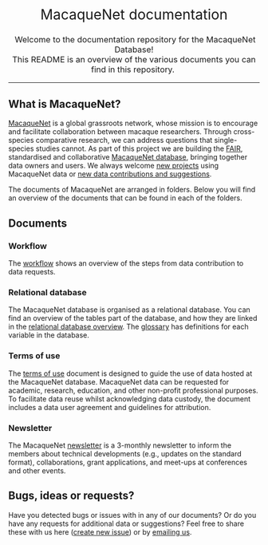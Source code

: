 <h1 style="font-weight:normal" align="center">
  &nbsp;MacaqueNet documentation&nbsp;
</h1>

<h3 style="font-weight:normal" align="center">
  &nbsp;Welcome to the documentation repository for the MacaqueNet Database! <br> This README is an overview of the various documents you can find in this repository.&nbsp;
</h3>

---

## What is MacaqueNet?

[MacaqueNet](https://macaquenet.github.io/) is a global grassroots network, whose mission is to encourage and facilitate collaboration between macaque researchers. Through cross-species comparative research, we can address questions that single-species studies cannot.
As part of this project we are building the [FAIR](https://www.go-fair.org/fair-principles/), standardised and collaborative [MacaqueNet database](https://macaquenet.github.io/database/), bringing together data owners and users. 
We always welcome [new projects](https://docs.google.com/forms/d/e/1FAIpQLSfR3pvQBxVdw8PK0UhnTfzd2Ty85oLSY3HVHmApoq7s-n26Jg/viewform) using MacaqueNet data or [new data contributions and suggestions](https://docs.google.com/forms/d/e/1FAIpQLSfZYgh6GKW_CmiwbJu4KPil3OUEYgnB3ZUQjMhJ3XfZs2WPhw/viewform).

The documents of MacaqueNet are arranged in folders. Below you will find an overview of the documents that can be found in each of the folders.

## Documents

### Workflow
The [workflow](https://github.com/MacaqueNet/database/blob/main/MacaqueNet%20workflow.pdf) shows an overview of the steps from data contribution to data requests. 

### Relational database

The MacaqueNet database is organised as a relational database. 
You can find an overview of the tables part of the database, and how they are linked in the [relational database overview](https://github.com/MacaqueNet/database/blob/main/MacaqueNet%20relational%20database%20overview.pdf).
The [glossary](https://github.com/MacaqueNet/database/blob/main/MacaqueNet%20glossary.pdf) has definitions for each variable in the database.

### Terms of use

The [terms of use]() document is designed to guide the use of data hosted at the MacaqueNet database. 
MacaqueNet data can be requested for academic, research, education, and other non-profit professional purposes. To facilitate data reuse whilst acknowledging data custody, the document includes a data user agreement and guidelines for attribution.

### Newsletter

The MacaqueNet [newsletter]() is a 3-monthly newsletter to inform the members about technical developments (e.g., updates on the standard format), collaborations, grant applications, and meet-ups at conferences and other events. 

## Bugs, ideas or requests?

Have you detected bugs or issues with in any of our documents? Or do you have any requests for additional data or suggestions? Feel free to share these with us here ([create new issue](https://github.com/SPI-Birds/documentation/issues/new/choose)) or by [emailing us](MacaqueNet@gmail.com).
